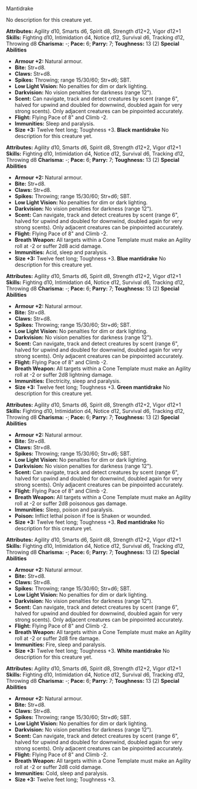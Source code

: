 Mantidrake

No description for this creature yet.

**Attributes:** Agility d10, Smarts d6, Spirit d8, Strength d12+2, Vigor
d12+1
**Skills:** Fighting d10, Intimidation d4, Notice d12, Survival d6,
Tracking d12, Throwing d8
**Charisma:** -; **Pace:** 6; **Parry:** 7; **Toughness:** 13 (2)
**Special Abilities**
- **Armour +2:** Natural armour.
- **Bite:** Str+d8.
- **Claws:** Str+d8.
- **Spikes:** Throwing; range 15/30/60; Str+d6; SBT.
- **Low Light Vision:** No penalties for dim or dark lighting.
- **Darkvision:** No vision penalties for darkness (range 12").
- **Scent:** Can navigate, track and detect creatures by scent (range
6", halved for upwind and doubled for downwind, doubled again for very
strong scents). Only adjacent creatures can be pinpointed accurately.
- **Flight:** Flying Pace of 8" and Climb -2.
- **Immunities:** Sleep and paralysis.
- **Size +3:** Twelve feet long; Toughness +3.
**Black mantidrake**
No description for this creature yet.

**Attributes:** Agility d10, Smarts d6, Spirit d8, Strength d12+2, Vigor
d12+1
**Skills:** Fighting d10, Intimidation d4, Notice d12, Survival d6,
Tracking d12, Throwing d8
**Charisma:** -; **Pace:** 6; **Parry:** 7; **Toughness:** 13 (2)
**Special Abilities**
- **Armour +2:** Natural armour.
- **Bite:** Str+d8.
- **Claws:** Str+d8.
- **Spikes:** Throwing; range 15/30/60; Str+d6; SBT.
- **Low Light Vision:** No penalties for dim or dark lighting.
- **Darkvision:** No vision penalties for darkness (range 12").
- **Scent:** Can navigate, track and detect creatures by scent (range
6", halved for upwind and doubled for downwind, doubled again for very
strong scents). Only adjacent creatures can be pinpointed accurately.
- **Flight:** Flying Pace of 8" and Climb -2.
- **Breath Weapon:** All targets within a Cone Template must make an
Agility roll at -2 or suffer 2d8 acid damage.
- **Immunities:** Acid, sleep and paralysis.
- **Size +3:** Twelve feet long; Toughness +3.
**Blue mantidrake**
No description for this creature yet.

**Attributes:** Agility d10, Smarts d6, Spirit d8, Strength d12+2, Vigor
d12+1
**Skills:** Fighting d10, Intimidation d4, Notice d12, Survival d6,
Tracking d12, Throwing d8
**Charisma:** -; **Pace:** 6; **Parry:** 7; **Toughness:** 13 (2)
**Special Abilities**
- **Armour +2:** Natural armour.
- **Bite:** Str+d8.
- **Claws:** Str+d8.
- **Spikes:** Throwing; range 15/30/60; Str+d6; SBT.
- **Low Light Vision:** No penalties for dim or dark lighting.
- **Darkvision:** No vision penalties for darkness (range 12").
- **Scent:** Can navigate, track and detect creatures by scent (range
6", halved for upwind and doubled for downwind, doubled again for very
strong scents). Only adjacent creatures can be pinpointed accurately.
- **Flight:** Flying Pace of 8" and Climb -2.
- **Breath Weapon:** All targets within a Cone Template must make an
Agility roll at -2 or suffer 2d8 lightning damage.
- **Immunities:** Electricity, sleep and paralysis.
- **Size +3:** Twelve feet long; Toughness +3.
**Green mantidrake**
No description for this creature yet.

**Attributes:** Agility d10, Smarts d6, Spirit d8, Strength d12+2, Vigor
d12+1
**Skills:** Fighting d10, Intimidation d4, Notice d12, Survival d6,
Tracking d12, Throwing d8
**Charisma:** -; **Pace:** 6; **Parry:** 7; **Toughness:** 13 (2)
**Special Abilities**
- **Armour +2:** Natural armour.
- **Bite:** Str+d8.
- **Claws:** Str+d8.
- **Spikes:** Throwing; range 15/30/60; Str+d6; SBT.
- **Low Light Vision:** No penalties for dim or dark lighting.
- **Darkvision:** No vision penalties for darkness (range 12").
- **Scent:** Can navigate, track and detect creatures by scent (range
6", halved for upwind and doubled for downwind, doubled again for very
strong scents). Only adjacent creatures can be pinpointed accurately.
- **Flight:** Flying Pace of 8" and Climb -2.
- **Breath Weapon:** All targets within a Cone Template must make an
Agility roll at -2 or suffer 2d8 poisonous gas damage.
- **Immunities:** Sleep, poison and paralysis.
- **Poison:** Inflict lethal poison if foe is Shaken or wounded.
- **Size +3:** Twelve feet long; Toughness +3.
**Red mantidrake**
No description for this creature yet.

**Attributes:** Agility d10, Smarts d6, Spirit d8, Strength d12+2, Vigor
d12+1
**Skills:** Fighting d10, Intimidation d4, Notice d12, Survival d6,
Tracking d12, Throwing d8
**Charisma:** -; **Pace:** 6; **Parry:** 7; **Toughness:** 13 (2)
**Special Abilities**
- **Armour +2:** Natural armour.
- **Bite:** Str+d8.
- **Claws:** Str+d8.
- **Spikes:** Throwing; range 15/30/60; Str+d6; SBT.
- **Low Light Vision:** No penalties for dim or dark lighting.
- **Darkvision:** No vision penalties for darkness (range 12").
- **Scent:** Can navigate, track and detect creatures by scent (range
6", halved for upwind and doubled for downwind, doubled again for very
strong scents). Only adjacent creatures can be pinpointed accurately.
- **Flight:** Flying Pace of 8" and Climb -2.
- **Breath Weapon:** All targets within a Cone Template must make an
Agility roll at -2 or suffer 2d8 fire damage.
- **Immunities:** Fire, sleep and paralysis.
- **Size +3:** Twelve feet long; Toughness +3.
**White mantidrake**
No description for this creature yet.

**Attributes:** Agility d10, Smarts d6, Spirit d8, Strength d12+2, Vigor
d12+1
**Skills:** Fighting d10, Intimidation d4, Notice d12, Survival d6,
Tracking d12, Throwing d8
**Charisma:** -; **Pace:** 6; **Parry:** 7; **Toughness:** 13 (2)
**Special Abilities**
- **Armour +2:** Natural armour.
- **Bite:** Str+d8.
- **Claws:** Str+d8.
- **Spikes:** Throwing; range 15/30/60; Str+d6; SBT.
- **Low Light Vision:** No penalties for dim or dark lighting.
- **Darkvision:** No vision penalties for darkness (range 12").
- **Scent:** Can navigate, track and detect creatures by scent (range
6", halved for upwind and doubled for downwind, doubled again for very
strong scents). Only adjacent creatures can be pinpointed accurately.
- **Flight:** Flying Pace of 8" and Climb -2.
- **Breath Weapon:** All targets within a Cone Template must make an
Agility roll at -2 or suffer 2d8 cold damage.
- **Immunities:** Cold, sleep and paralysis.
- **Size +3:** Twelve feet long; Toughness +3.

